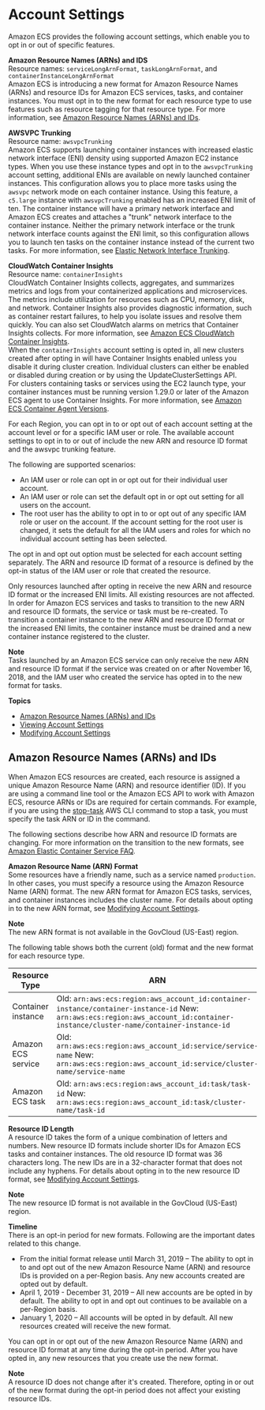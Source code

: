 # Account Settings<a name="ecs-account-settings"></a>

Amazon ECS provides the following account settings, which enable you to opt in or out of specific features\.

**Amazon Resource Names \(ARNs\) and IDS**  
Resource names: `serviceLongArnFormat`, `taskLongArnFormat`, and `containerInstanceLongArnFormat`  
Amazon ECS is introducing a new format for Amazon Resource Names \(ARNs\) and resource IDs for Amazon ECS services, tasks, and container instances\. You must opt in to the new format for each resource type to use features such as resource tagging for that resource type\. For more information, see [Amazon Resource Names \(ARNs\) and IDs](#ecs-resource-ids)\.

**AWSVPC Trunking**  
Resource name: `awsvpcTrunking`  
Amazon ECS supports launching container instances with increased elastic network interface \(ENI\) density using supported Amazon EC2 instance types\. When you use these instance types and opt in to the `awsvpcTrunking` account setting, additional ENIs are available on newly launched container instances\. This configuration allows you to place more tasks using the `awsvpc` network mode on each container instance\. Using this feature, a `c5.large` instance with `awsvpcTrunking` enabled has an increased ENI limit of ten\. The container instance will have a primary network interface and Amazon ECS creates and attaches a "trunk" network interface to the container instance\. Neither the primary network interface or the trunk network interface counts against the ENI limit, so this configuration allows you to launch ten tasks on the container instance instead of the current two tasks\. For more information, see [Elastic Network Interface Trunking](container-instance-eni.md)\.

**CloudWatch Container Insights**  
Resource name: `containerInsights`  
CloudWatch Container Insights collects, aggregates, and summarizes metrics and logs from your containerized applications and microservices\. The metrics include utilization for resources such as CPU, memory, disk, and network\. Container Insights also provides diagnostic information, such as container restart failures, to help you isolate issues and resolve them quickly\. You can also set CloudWatch alarms on metrics that Container Insights collects\. For more information, see [Amazon ECS CloudWatch Container Insights](cloudwatch-container-insights.md)\.  
When the `containerInsights` account setting is opted in, all new clusters created after opting in will have Container Insights enabled unless you disable it during cluster creation\. Individual clusters can either be enabled or disabled during creation or by using the UpdateClusterSettings API\.  
For clusters containing tasks or services using the EC2 launch type, your container instances must be running version 1\.29\.0 or later of the Amazon ECS agent to use Container Insights\. For more information, see [Amazon ECS Container Agent Versions](container_agent_versions.md)\.

For each Region, you can opt in to or opt out of each account setting at the account level or for a specific IAM user or role\. The available account settings to opt in to or out of include the new ARN and resource ID format and the awsvpc trunking feature\.

The following are supported scenarios:
+ An IAM user or role can opt in or opt out for their individual user account\.
+ An IAM user or role can set the default opt in or opt out setting for all users on the account\.
+ The root user has the ability to opt in to or opt out of any specific IAM role or user on the account\. If the account setting for the root user is changed, it sets the default for all the IAM users and roles for which no individual account setting has been selected\.

The opt in and opt out option must be selected for each account setting separately\. The ARN and resource ID format of a resource is defined by the opt\-in status of the IAM user or role that created the resource\.

Only resources launched after opting in receive the new ARN and resource ID format or the increased ENI limits\. All existing resources are not affected\. In order for Amazon ECS services and tasks to transition to the new ARN and resource ID formats, the service or task must be re\-created\. To transition a container instance to the new ARN and resource ID format or the increased ENI limits, the container instance must be drained and a new container instance registered to the cluster\.

**Note**  
Tasks launched by an Amazon ECS service can only receive the new ARN and resource ID format if the service was created on or after November 16, 2018, and the IAM user who created the service has opted in to the new format for tasks\.

**Topics**
+ [Amazon Resource Names \(ARNs\) and IDs](#ecs-resource-ids)
+ [Viewing Account Settings](ecs-viewing-longer-id-settings.md)
+ [Modifying Account Settings](ecs-modifying-longer-id-settings.md)

## Amazon Resource Names \(ARNs\) and IDs<a name="ecs-resource-ids"></a>

When Amazon ECS resources are created, each resource is assigned a unique Amazon Resource Name \(ARN\) and resource identifier \(ID\)\. If you are using a command line tool or the Amazon ECS API to work with Amazon ECS, resource ARNs or IDs are required for certain commands\. For example, if you are using the [stop\-task](https://docs.aws.amazon.com/cli/latest/reference/ecs/stop-task.html) AWS CLI command to stop a task, you must specify the task ARN or ID in the command\.

 The following sections describe how ARN and resource ID formats are changing\. For more information on the transition to the new formats, see [Amazon Elastic Container Service FAQ](https://aws.amazon.com/ecs/faqs/)\.

**Amazon Resource Name \(ARN\) Format**  
Some resources have a friendly name, such as a service named `production`\. In other cases, you must specify a resource using the Amazon Resource Name \(ARN\) format\. The new ARN format for Amazon ECS tasks, services, and container instances includes the cluster name\. For details about opting in to the new ARN format, see [Modifying Account Settings](ecs-modifying-longer-id-settings.md)\.

**Note**  
The new ARN format is not available in the GovCloud \(US\-East\) region\.

The following table shows both the current \(old\) format and the new format for each resource type\.


|  Resource Type  |  ARN  | 
| --- | --- | 
|  Container instance  |  Old: `arn:aws:ecs:region:aws_account_id:container-instance/container-instance-id` New: `arn:aws:ecs:region:aws_account_id:container-instance/cluster-name/container-instance-id`  | 
|  Amazon ECS service  |  Old: `arn:aws:ecs:region:aws_account_id:service/service-name` New: `arn:aws:ecs:region:aws_account_id:service/cluster-name/service-name`  | 
|  Amazon ECS task  |  Old: `arn:aws:ecs:region:aws_account_id:task/task-id` New: `arn:aws:ecs:region:aws_account_id:task/cluster-name/task-id`  | 

**Resource ID Length**  
A resource ID takes the form of a unique combination of letters and numbers\. New resource ID formats include shorter IDs for Amazon ECS tasks and container instances\. The old resource ID format was 36 characters long\. The new IDs are in a 32\-character format that does not include any hyphens\. For details about opting in to the new resource ID format, see [Modifying Account Settings](ecs-modifying-longer-id-settings.md)\.

**Note**  
The new resource ID format is not available in the GovCloud \(US\-East\) region\.

**Timeline**  
There is an opt\-in period for new formats\. Following are the important dates related to this change\.
+ From the initial format release until March 31, 2019 – The ability to opt in to and opt out of the new Amazon Resource Name \(ARN\) and resource IDs is provided on a per\-Region basis\. Any new accounts created are opted out by default\.
+ April 1, 2019 \- December 31, 2019 – All new accounts are be opted in by default\. The ability to opt in and opt out continues to be available on a per\-Region basis\.
+ January 1, 2020 – All accounts will be opted in by default\. All new resources created will receive the new format\.

You can opt in or opt out of the new Amazon Resource Name \(ARN\) and resource ID format at any time during the opt\-in period\. After you have opted in, any new resources that you create use the new format\.

**Note**  
A resource ID does not change after it's created\. Therefore, opting in or out of the new format during the opt\-in period does not affect your existing resource IDs\.